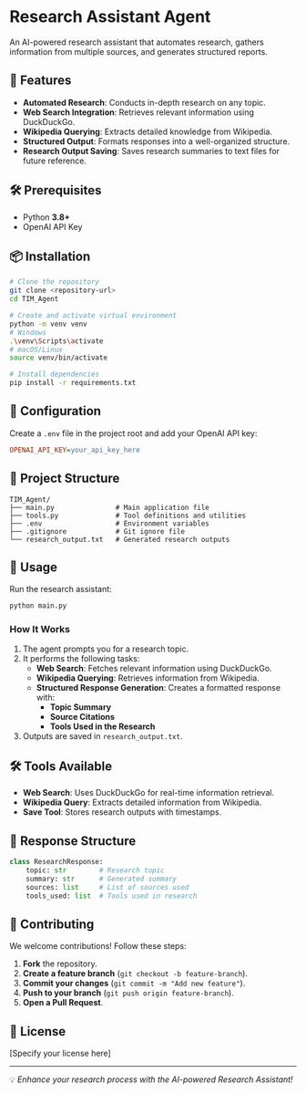 # Research Assistant Agent

An AI-powered research assistant that automates research, gathers information from multiple sources, and generates structured reports.

## 🚀 Features
- **Automated Research**: Conducts in-depth research on any topic.
- **Web Search Integration**: Retrieves relevant information using DuckDuckGo.
- **Wikipedia Querying**: Extracts detailed knowledge from Wikipedia.
- **Structured Output**: Formats responses into a well-organized structure.
- **Research Output Saving**: Saves research summaries to text files for future reference.

## 🛠 Prerequisites
- Python **3.8+**
- OpenAI API Key

## 📦 Installation

```bash
# Clone the repository
git clone <repository-url>
cd TIM_Agent

# Create and activate virtual environment
python -m venv venv
# Windows
.\venv\Scripts\activate
# macOS/Linux
source venv/bin/activate

# Install dependencies
pip install -r requirements.txt
```

## 🔧 Configuration
Create a `.env` file in the project root and add your OpenAI API key:

```ini
OPENAI_API_KEY=your_api_key_here
```

## 📁 Project Structure
```
TIM_Agent/
├── main.py               # Main application file
├── tools.py              # Tool definitions and utilities
├── .env                  # Environment variables
├── .gitignore            # Git ignore file
└── research_output.txt   # Generated research outputs
```

## 🚀 Usage
Run the research assistant:

```bash
python main.py
```

### How It Works
1. The agent prompts you for a research topic.
2. It performs the following tasks:
   - **Web Search**: Fetches relevant information using DuckDuckGo.
   - **Wikipedia Querying**: Retrieves information from Wikipedia.
   - **Structured Response Generation**: Creates a formatted response with:
     - **Topic Summary**
     - **Source Citations**
     - **Tools Used in the Research**
3. Outputs are saved in `research_output.txt`.

## 🛠 Tools Available
- **Web Search**: Uses DuckDuckGo for real-time information retrieval.
- **Wikipedia Query**: Extracts detailed information from Wikipedia.
- **Save Tool**: Stores research outputs with timestamps.

## 📄 Response Structure
```python
class ResearchResponse:
    topic: str        # Research topic
    summary: str      # Generated summary
    sources: list     # List of sources used
    tools_used: list  # Tools used in research
```

## 🤝 Contributing
We welcome contributions! Follow these steps:
1. **Fork** the repository.
2. **Create a feature branch** (`git checkout -b feature-branch`).
3. **Commit your changes** (`git commit -m "Add new feature"`).
4. **Push to your branch** (`git push origin feature-branch`).
5. **Open a Pull Request**.

## 📜 License
[Specify your license here]

---
💡 *Enhance your research process with the AI-powered Research Assistant!*

